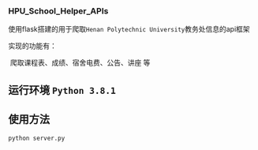 ### HPU_School_Helper_APIs

使用flask搭建的用于爬取`Henan Polytechnic University`教务处信息的api框架

实现的功能有：

​	爬取课程表、成绩、宿舍电费、公告、讲座 等


## 运行环境 `Python 3.8.1`

## 使用方法
`python server.py`



